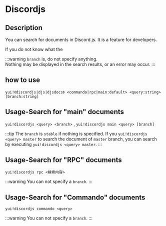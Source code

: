 # Discordjs

## Description

You can search for documents in Discord.js. It is a feature for developers.

If you do not know what the

:::warning
`branch` is, do not specify anything.  
Nothing may be displayed in the search results, or an error may occur.
:::

## how to use

`yui!《discordjs|djs|djsdocs》 <commando|rpc|main:default> <query:string> [branch:string]`

## Usage-Search for "main" documents

`yui!discordjs <query> <branch>` , `yui!discordjs main <query> [branch]`

:::tip
The `branch` is `stable` if nothing is specified. If you `yui!discordjs <query> master` to search the document of `master` branch, you can search by executing `yui!discordjs <query> master`.
:::

## Usage-Search for "RPC" documents

`yui!discordjs rpc <検索内容>`

:::warning
You can not specify a `branch`.
:::

## Usage-Search for "Commando" documents

`yui!discordjs commando <query>`

:::warning
You can not specify a `branch`.
:::
